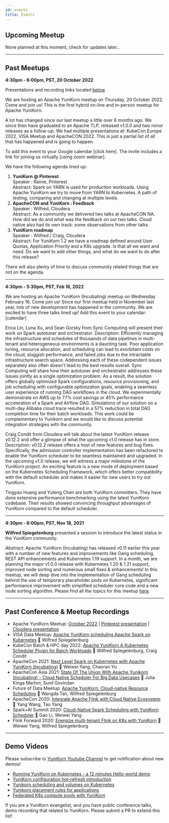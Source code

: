 ```yaml
---
id: events
title: Events
---
```


<!--
Licensed to the Apache Software Foundation (ASF) under one
or more contributor license agreements.  See the NOTICE file
distributed with this work for additional information
regarding copyright ownership.  The ASF licenses this file
to you under the Apache License, Version 2.0 (the
"License"); you may not use this file except in compliance
with the License.  You may obtain a copy of the License at

  http://www.apache.org/licenses/LICENSE-2.0

Unless required by applicable law or agreed to in writing,
software distributed under the License is distributed on an
"AS IS" BASIS, WITHOUT WARRANTIES OR CONDITIONS OF ANY
KIND, either express or implied.  See the License for the
specific language governing permissions and limitations
under the License.
-->

## Upcoming Meetup

None planned at this moment, check for updates later...

---
## Past Meetups

**4:30pm - 6:00pm, PST, 20 October 2022**

Presentations and recording links located [below](#past-conference--meetup-recordings)

We are hosting an Apache YuniKorn meetup on Thursday, 20 October 2022. Come and join us!
This is the first hybrid on-line and in-person meetup for Apache YuniKorn.

A lot has changed since our last meetup a little over 6 months ago.
We since then have graduated to an Apache TLP, released v1.0.0 and two minor releases as a follow-up.
We had multiple presentations at: KubeCon Europe 2022, VISA Meetup and ApacheCON 2022.
This is just a partial list of all that has happened and is going to happen.
 
To add this event to your Google calendar [click here].
The invite includes a link for joining us virtually [using zoom webinar].

We have the following agenda lined up:  
1. **YuniKorn @ Pinterest**  
Speaker : Rainie, Pinterest  
Abstract:
Spark on YARN is used for production workloads.
Using Apache YuniKorn we try to move from YARN to Kubernetes.
A path of testing, comparing and changing at multiple levels.
2. **ApacheCON and YuniKorn : Feedback**  
Speaker : Wilfred, Cloudera  
Abstract:
As a community we delivered two talks at ApacheCON NA.
How did we do and what was the feedback on our two talks.
Cloud native also had its own track: some observations from other talks.
3. **YuniKorn roadmap**  
Speaker : Wilfred / Craig, Cloudera  
Abstract:
For YuniKorn 1.2 we have a roadmap defined around User Quotas, Application Priority and a K8s upgrade. 
Is that all we want and need. Do we want to add other things, and what do we want to do after this release?  

There will also plenty of time to discuss community related things that are not on the agenda.

---
**4:30pm - 5:30pm, PST, Feb 16, 2022**

We are hosting an Apache YuniKorn (Incubating) meetup on Wednesday February 16. Come join us! Since our first meetup held in November last year, lots of new development has happened in the community. We are excited to have three talks lined up! Add this event to your calendar: [calendar]

Erica Lin, Luna Xu, and Sean Gorsky from Sync Computing will present their work on Spark autotuner and orchestrator.
Description:
Efficiently managing the infrastructure and schedules of thousands of data pipelines in multi-tenant and heterogeneous environments is a daunting task. Poor application tuning, resource allocation, and scheduling can lead to exorbitant costs on the cloud, sluggish performance, and failed jobs due to the intractable infrastructure search space. Addressing each of these codependent issues separately also often doesn't lead to the best results overall. Sync Computing will share how their autotuner and orchestrator addresses these issues jointly as a single optimization problem. As a result, the solution offers globally optimized Spark configurations, resource provisioning, and job scheduling with configurable optimization goals, enabling a seamless user experience of running DAG workflows in the cloud. We experimentally demonstrate on AWS up to 77% cost savings or 45% performance acceleration of a Spark and Airflow DAG. Simulations of our solution on a multi-day Alibaba cloud trace resulted in a 57% reduction in total DAG completion time for their batch workloads. This work could be complementary to Yunikorn and we would like to discuss potential integration strategies with the community.

Craig Condit from Cloudera will talk about the latest YuniKorn release v0.12.2 and offer a glimpse of what the upcoming v1.0 release has in store.
Description:
v0.12.2 release offers a host of new features and bug fixes. Specifically, the admission controller implementation has been refactored to enable the YuniKorn scheduler to be seamless maintained and upgraded. In the upcoming v1.0 release, we will witness a major milestone of the YuniKorn project. An exciting feature is a new mode of deployment based on the Kubernetes Scheduling Framework, which offers better compatibility with the default scheduler and makes it easier for new users to try out YuniKorn.

Tingyao Huang and Yuteng Chen are both YuniKorn committers. They have done extensive performance benchmarking using the latest YuniKorn codebase. Their results showed convincing throughput advantages of YuniKorn compared to the default scheduler.

---
**4:30pm - 6:00pm, PST, Nov 18, 2021**

**Wilfred Spiegelenburg** presented a session to introduce the latest status in the YuniKorn community.

_Abstract_: Apache YuniKorn (Incubating) has released v0.11 earlier this year with a number of new features and improvements
like Gang scheduling, REST API enhancements and Kubernetes 1.19 support. In a month, we are planning the major
v1.0.0 release with Kubernetes 1.20 & 1.21 support, improved node sorting and numerous small fixes & enhancements! In this meetup, we will deep dive into the implementation of Gang scheduling behind the use of temporary
placeholder pods on Kubernetes, significant performance improvement with simplified scheduler core code and
a new node sorting algorithm. Please find all the topics for this meetup [here](https://drive.google.com/file/d/1cbT3i6_kSvrvlj4M7OyNIvXohVrGRiEl/view?usp=sharing). 

----

## Past Conference & Meetup Recordings

- Apache YuniKorn Meetup: [October 2022](https://youtu.be/l76NByMersg) | [Pinterest presentation](https://drive.google.com/file/d/1sSXRNx_ndk4mWaCICjtbddjoSUYN9TV7/view?usp=sharing) | [Cloudera presentation](https://drive.google.com/file/d/14jqfDNpCTTQr0R2ZBrghn-WGFBR89KI7/view?usp=sharing)
- VISA Data Meetup: [Apache YuniKorn scheduling Apache Spark on Kubernetes](https://web.cvent.com/event/9ceb73f1-4ce7-480e-95ed-fe65dea09cc4/websitePage:e6b9cca5-1c3b-4b7a-99e7-62c045b1ce26?i=bn_TynKrfUao8DzBYW3XwA&locale=en-US) :busts_in_silhouette: Wilfred Spiegelenburg
- KubeCon Batch & HPC day 2022: [Apache YuniKorn A Kubernetes Scheduler Plugin for Batch Workloads](https://www.youtube.com/watch?v=cQD_jwA4fqo) :busts_in_silhouette: Wilfred Spiegelenburg, Craig Condit 
- ApacheCon 2021: [Next Level Spark on Kubernetes with Apache YuniKorn (Incubating)](https://youtu.be/gOST-iT-hj8) :busts_in_silhouette: Weiwei Yang, Chaoran Yu
- ApacheCon Asia 2021: [State Of The Union With Apache Yunikorn (Incubating) - Cloud Native Scheduler For Big Data Usecases](https://www.youtube.com/watch?v=c9UYxzqVMeg)  :busts_in_silhouette: Julia Kinga Marton, Sunil Govindan
- Future of Data Meetup: [Apache YuniKorn: Cloud-native Resource Scheduling](https://www.youtube.com/watch?v=j-6ehu6GrwE) :busts_in_silhouette: Wangda Tan, Wilfred Spiegelenburg
- ApacheCon 2020: [Integrate Apache Flink with Cloud Native Ecosystem](https://youtu.be/4hghJCuZk5M) :busts_in_silhouette: Yang Wang, Tao Yang
- Spark+AI Summit 2020: [Cloud-Native Spark Scheduling with YuniKorn Scheduler](https://www.youtube.com/embed/ZA6aPZ9r9wA) :busts_in_silhouette: Gao Li, Weiwei Yang
- Flink Forward 2020: [Energize multi-tenant Flink on K8s with YuniKorn](https://www.youtube.com/embed/NemFKL0kK9U) :busts_in_silhouette: Weiwei Yang, Wilfred Spiegelenburg


---
## Demo Videos

Please subscribe to [YuniKorn Youtube Channel](https://www.youtube.com/channel/UCDSJ2z-lEZcjdK27tTj_hGw) to get notification about new demos!
- [Running YuniKorn on Kubernetes - a 12 minutes Hello-world demo](https://www.youtube.com/watch?v=cCHVFkbHIzo)
- [YuniKorn configuration hot-refresh introduction](https://www.youtube.com/watch?v=3WOaxoPogDY)
- [Yunikorn scheduling and volumes on Kubernetes](https://www.youtube.com/watch?v=XDrjOkMp3k4)
- [Yunikorn placement rules for applications](https://www.youtube.com/watch?v=DfhJLMjaFH0)
- [Federated K8s compute pools with YuniKorn](https://www.youtube.com/watch?v=l7Ydg_ZGZw0&t)

If you are a YuniKorn evangelist, and you have public conference talks, demo recording that related to YuniKorn.
Please submit a PR to extend this list!

